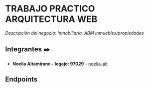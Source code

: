 # TRABAJO PRACTICO ARQUITECTURA WEB

_Descripción del negocio: Inmobiliaria, ABM inmuebles/propiedades_

## Integrantes ✒️

* **Noelia Altamirano - legajo: 97029** -  [noelia-alt](https://github.com/noelia-alt)

## Endpoints

